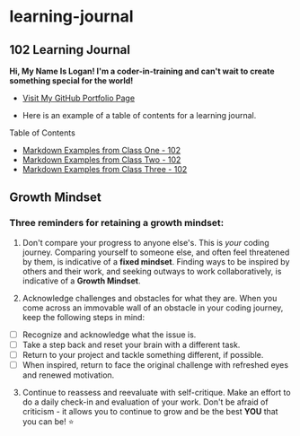 # learning-journal

## 102 Learning Journal

**Hi, My Name Is Logan! I'm a coder-in-training and can't wait to create something special for the world!**
- [Visit My GitHub Portfolio Page](https://github.com/LSchultz15)

- Here is an example of a table of contents for a learning journal.

Table of Contents

- [Markdown Examples from Class One - 102](/MarkdownExamples.md)
- [Markdown Examples from Class Two - 102](/MarkdownExamples.md)
- [Markdown Examples from Class Three - 102](/MarkdownExamples.md)

## Growth Mindset

### Three reminders for retaining a growth mindset:

1. Don't compare your progress to anyone else's. This is _your_ coding journey.
  Comparing yourself to someone else, and often feel threatened by them, is indicative of a **fixed mindset**.
  Finding ways to be inspired by others and their work, and seeking outways to work collaboratively, is indicative
  of a **Growth Mindset**.
  
2. Acknowledge challenges and obstacles for what they are.
  When you come across an immovable wall of an obstacle in your coding journey, keep the following steps in mind:
  - [ ] Recognize and acknowledge what the issue is.
  - [ ] Take a step back and reset your brain with a different task.
  - [ ] Return to your project and tackle something different, if possible.
  - [ ] When inspired, return to face the original challenge with refreshed eyes and renewed motivation.
  
3. Continue to reassess and reevaluate with self-critique.
  Make an effort to do a daily check-in and evaluation of your work. Don't be afraid of criticism - it allows you to
  continue to grow and be the best **YOU** that you can be! :star:
  
  

